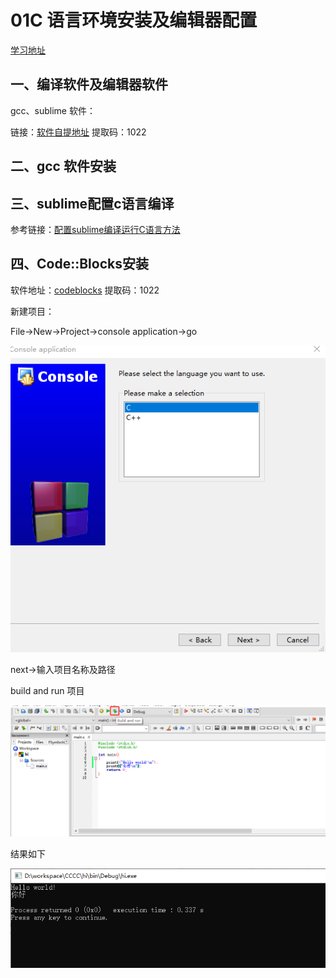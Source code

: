 # 01C 语言环境安装及编辑器配置

[学习地址](https://www.bilibili.com/video/BV1Wt41127xf?p=7&spm_id_from=pageDriver)

## 一、编译软件及编辑器软件

gcc、sublime 软件：

链接：[软件自提地址](https://pan.baidu.com/s/1yhDC8qvcLOUqFHWYmaUS0A)
提取码：1022

## 二、gcc 软件安装

## 三、sublime配置c语言编译

参考链接：[配置sublime编译运行C语言方法](https://hwdong.net/2017/10/30/sublime%E9%85%8D%E7%BD%AEMinGW%E6%90%AD%E5%BB%BAC%E7%BC%96%E7%A8%8B%E7%8E%AF%E5%A2%83/)

## 四、Code::Blocks安装

软件地址：[codeblocks](https://pan.baidu.com/s/18XPklJ4mTCegIS8oj4LSRQ)
提取码：1022 

新建项目：

File->New->Project->console application->go

![image-20211211145229810](../assets/image-20211211145229810.png)

next->输入项目名称及路径

build and run 项目

![image-20211211145334125](../assets/image-20211211145334125.png)

结果如下

![image-20211211145354642](../assets/image-20211211145354642.png)



